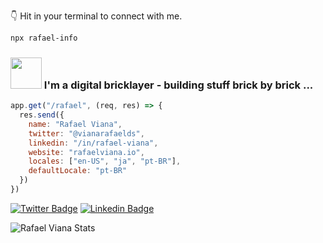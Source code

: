 👇 Hit in your terminal to connect with me.
```bash
npx rafael-info
```


### <img src="https://media.giphy.com/media/VIEktWtrfbgLamQgek/giphy.gif" width="50" /> I'm a digital bricklayer - building stuff brick by brick ...


```javascript
app.get("/rafael", (req, res) => {
  res.send({
    name: "Rafael Viana",
    twitter: "@vianarafaelds",
    linkedin: "/in/rafael-viana",
    website: "rafaelviana.io",
    locales: ["en-US", "ja", "pt-BR"],
    defaultLocale: "pt-BR"
  })
})
```

[![Twitter Badge](https://img.shields.io/badge/-Twitter-1ca0f1?style=flat-square&labelColor=1ca0f1&logo=twitter&logoColor=white&link=https://twitter.com/vianarafaelds)](https://twitter.com/vianarafaelds)
[![Linkedin Badge](https://img.shields.io/badge/-LinkedIn-blue?style=flat-square&logo=Linkedin&logoColor=white&link=https://www.linkedin.com/in/rafael-viana)](https://www.linkedin.com/in/rafael-viana)
<!-- [![Linkedin Badge](https://img.shields.io/badge/-Codepen-0d5078?style=flat-square&logo=Codepen&logoColor=white&link=https://www.linkedin.com/in/rafael-viana)](https://www.linkedin.com/in/rafael-viana) -->

<img alt="Rafael Viana Stats" src="https://github-readme-stats.vianarafael.vercel.app/api?username=vianarafael&show_icons=true&hide__border=true" />
<!-- 
![](https://img.shields.io/badge/Code-JavaScript-informational?style=flat&logo=javascript&logoColor=white)
![](https://img.shields.io/badge/Code-NodeJS-informational?style=flat&logo=node.js&logoColor=white)

![](https://img.shields.io/badge/Code-ReactJS-informational?style=flat&logo=react&logoColor=white)
![](https://img.shields.io/badge/Code-NextJS-informational?style=flat&logo=next.js&logoColor=white)

![](https://img.shields.io/badge/Code-Python-informational?style=flat&logo=python&logoColor=white)
![](https://img.shields.io/badge/Code-TypeScript-informational?style=flat&logo=typescript&logoColor=white)

![](https://img.shields.io/badge/Tools-Redux-informational?style=flat&logo=redux&logoColor=white)
![](https://img.shields.io/badge/Tools-GraphQL-informational?style=flat&logo=graphql&logoColor=white)

![](https://img.shields.io/badge/Tools-AWS-informational?style=flat&logo=amazon&logoColor=white)
![](https://img.shields.io/badge/Tools-Docker-informational?style=flat&logo=docker&logoColor=white)

![](https://img.shields.io/badge/Shell-Bash-informational?style=flat&logo=gnu-bash&logoColor=white)
![](https://img.shields.io/badge/DB-PostgreSQL-informational?style=flat&logo=postgresql&logoColor=white)

![](https://img.shields.io/badge/OS-Linux-informational?style=flat&logo=linux&logoColor=white)
![](https://img.shields.io/badge/OS-Mac-informational?style=flat&logo=apple&logoColor=white)

![](https://img.shields.io/badge/Editor-VisualStudioCode-informational?style=flat&logo=visual-studio-code&logoColor=white)
![](https://img.shields.io/badge/Editor-Vim-informational?style=flat&logo=vim&logoColor=white) -->

